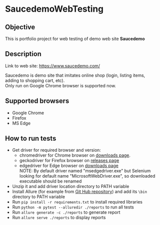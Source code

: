 # SaucedemoWebTesting

## Objective

This is portfolio project for web testing of demo web site **Saucedemo**  

## Description

Link to web site: https://www.saucedemo.com/

Saucedemo is demo site that imitates online shop (login, listing items, adding to shopping cart, etc).  
Only run on Google Chrome browser is supported now.

## Supported browsers
- Google Chrome
- Firefox
- MS Edge

## How to run tests
- Get driver for required browser and version:  
    - chromedriver for Chrome browser on [downloads page](https://chromedriver.chromium.org/downloads).
    - geckodriver for Firefox browser on [releases page](https://github.com/mozilla/geckodriver/releases)  
    - edgedriver for Edge browser on [downloads page](https://developer.microsoft.com/en-us/microsoft-edge/tools/webdriver/#downloads)  
    NOTE: By default driver named "msedgedriver.exe" but Selenium looking for default name "MicrosoftWebDriver.exe", so downloaded executable should be renamed 
- Unzip it and add driver location directory to PATH variable
- Install Allure (for example from [Git Hub repository](https://github.com/allure-framework/allure2/releases)) and add its `\bin` directory to PATH variable   
- Run `pip install -r requirements.txt` to install required libraries  
- Run `python -m pytest --alluredir ./reports` to run all tests  
- Run `allure generate -c ./reports` to generate report  
- Run `allure serve ./reports` to display reports  

